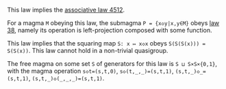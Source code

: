 This law implies the [associative law 4512](https://teorth.github.io/equational_theories/implications/?4512).

For a magma `M` obeying this law, the submagma `P = {x◇y|x,y∈M}` obeys [law 38](https://teorth.github.io/equational_theories/implications/?38), namely its operation is left-projection composed with some function.

This law implies that the squaring map `S: x ↦ x◇x` obeys `S(S(S(x))) = S(S(x))`.  This law cannot hold in a non-trivial quasigroup.

The free magma on some set `S` of generators for this law is `S ⊔ S×S×{0,1}`, with the magma operation `s◇t=(s,t,0)`, `s◇(t,_,_)=(s,t,1)`, `(s,t,_)◇_=(s,t,1)`, `(s,t,_)◇(_,_,_)=(s,t,1)`.

